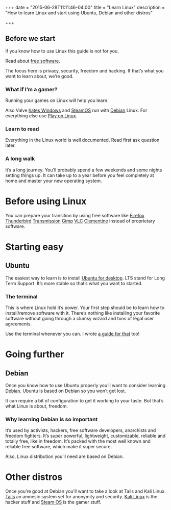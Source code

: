 +++
date = "2015-06-28T11:11:46-04:00"
title = "Learn Linux"
description = "How to learn Linux and start using Ubuntu, Debian and other distros"

+++

## Before we start

If you know how to use Linux this guide is not for you.

Read about [free software](/what-is-free-software).

The focus here is privacy, security, freedom and hacking. If that’s what you want to learn about, we’re good.

### What if I’m a gamer?

Running your games on Linux will help you learn.

Also Valve [hates Windows](http://www.forbes.com/sites/erikkain/2012/07/26/windows-8-is-a-catastrophe-according-to-gabe-newell-valve-hedging-with-steam-on-linux/) and [SteamOS](https://en.wikipedia.org/wiki/SteamOS) run with [Debian](http://debian.org) Linux. For everything else use [Play on Linux](https://www.playonlinux.com/en/).

### Learn to read

Everything in the Linux world is well documented. Read first ask question later.

### A long walk

It’s a long journey. You’ll probably spend a few weekends and some nights setting things up. It can take up to a year before you feel completely at home and master your new operating system.

# Before using Linux

You can prepare your transition by using free software like [Firefox](https://www.mozilla.org/en-US/firefox/new/) [Thunderbird](https://www.mozilla.org/en-US/thunderbird/) [Transmission](http://www.transmissionbt.com/) [Gimp](http://www.gimp.org/) [VLC](https://www.videolan.org/vlc/) [Clementine](https://www.clementine-player.org/) instead of proprietary software.

# Starting easy

## Ubuntu

The easiest way to learn is to install [Ubuntu for desktop](http://www.ubuntu.com/download/desktop). LTS stand for Long Term Support. It’s more stable so that’s what you want to started.

### The terminal

This is where Linux hold it’s power. Your first step should be to learn how to install/remove software with it. There’s nothing like installing your favorite software without going through a clumsy wizard and tons of legal user agreements.

Use the terminal whenever you can. I wrote [a guide for that](/learn-linux-terminal) too!

# Going further

## Debian

Once you know how to use Ubuntu properly you’ll want to consider learning [Debian](http://debian.org). Ubuntu is based on Debian so you won’t get lost.

It can require a bit of configuration to get it working to your taste. But that’s what Linux is about, freedom.

### Why learning Debian is so important

It’s used by activists, hackers, free software developers, anarchists and freedom fighters. It’s super powerful, lightweight, customizable, reliable and totally free, like in freedom. It’s packed with the most well known and reliable free software, which make it super secure.

Also, Linux distribution you’ll need are based on Debian.

# Other distros

Once you’re good at Debian you’ll want to take a look at Tails and Kali Linux. [Tails](https://tails.boum.org/) an amnesic system set for anonymity and security. [Kali Linux](https://en.wikipedia.org/wiki/Kali_Linux) is the hacker stuff and [Steam OS](http://store.steampowered.com/steamos) is the gamer stuff.
